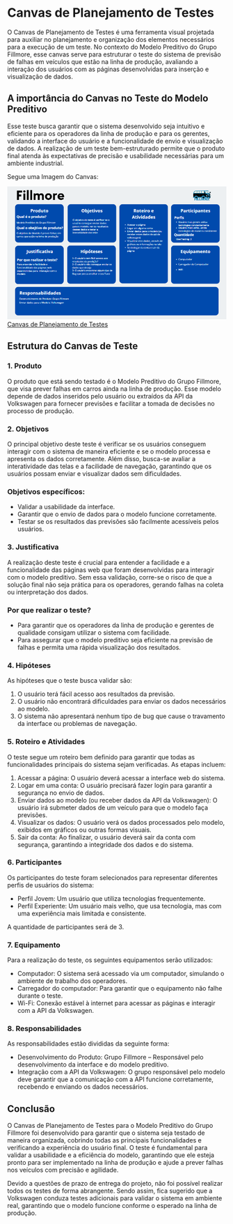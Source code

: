 # Canvas de Planejamento de Testes

O Canvas de Planejamento de Testes é uma ferramenta visual projetada para auxiliar no planejamento e organização dos elementos necessários para a execução de um teste. No contexto do Modelo Preditivo do Grupo Fillmore, esse canvas serve para estruturar o teste do sistema de previsão de falhas em veículos que estão na linha de produção, avaliando a interação dos usuários com as páginas desenvolvidas para inserção e visualização de dados.

## A importância do Canvas no Teste do Modelo Preditivo

Esse teste busca garantir que o sistema desenvolvido seja intuitivo e eficiente para os operadores da linha de produção e para os gerentes, validando a interface do usuário e a funcionalidade de envio e visualização de dados. A realização de um teste bem-estruturado permite que o produto final atenda às expectativas de precisão e usabilidade necessárias para um ambiente industrial.

Segue uma Imagem do Canvas:

![Canvas de Planejamento de Testes](../../static/img/Canvas_Teste_Fillmore.png)
[Canvas de Planejamento de Testes](https://www.canva.com/design/DAGS45mWxd8/puxsZgajr1m8l6xs-7VhcQ/edit?utm_content=DAGS45mWxd8&utm_campaign=designshare&utm_medium=link2&utm_source=sharebutton)

## Estrutura do Canvas de Teste

### 1. Produto

O produto que está sendo testado é o Modelo Preditivo do Grupo Fillmore, que visa prever falhas em carros ainda na linha de produção. Esse modelo depende de dados inseridos pelo usuário ou extraídos da API da Volkswagen para fornecer previsões e facilitar a tomada de decisões no processo de produção.

### 2. Objetivos

O principal objetivo deste teste é verificar se os usuários conseguem interagir com o sistema de maneira eficiente e se o modelo processa e apresenta os dados corretamente. Além disso, busca-se avaliar a interatividade das telas e a facilidade de navegação, garantindo que os usuários possam enviar e visualizar dados sem dificuldades.

### Objetivos específicos:

- Validar a usabilidade da interface.
- Garantir que o envio de dados para o modelo funcione corretamente.
- Testar se os resultados das previsões são facilmente acessíveis pelos usuários.

### 3. Justificativa

A realização deste teste é crucial para entender a facilidade e a funcionalidade das páginas web que foram desenvolvidas para interagir com o modelo preditivo. Sem essa validação, corre-se o risco de que a solução final não seja prática para os operadores, gerando falhas na coleta ou interpretação dos dados.

### Por que realizar o teste?

- Para garantir que os operadores da linha de produção e gerentes de qualidade consigam utilizar o sistema com facilidade.
- Para assegurar que o modelo preditivo seja eficiente na previsão de falhas e permita uma rápida visualização dos resultados.

### 4. Hipóteses

As hipóteses que o teste busca validar são:

1. O usuário terá fácil acesso aos resultados da previsão.
2. O usuário não encontrará dificuldades para enviar os dados necessários ao modelo.
3. O sistema não apresentará nenhum tipo de bug que cause o travamento da interface ou problemas de navegação.

### 5. Roteiro e Atividades

O teste segue um roteiro bem definido para garantir que todas as funcionalidades principais do sistema sejam verificadas. As etapas incluem:

1. Acessar a página: O usuário deverá acessar a interface web do sistema.
2. Logar em uma conta: O usuário precisará fazer login para garantir a segurança no envio de dados.
3. Enviar dados ao modelo (ou receber dados da API da Volkswagen): O usuário irá submeter dados de um veículo para que o modelo faça previsões.
4. Visualizar os dados: O usuário verá os dados processados pelo modelo, exibidos em gráficos ou outras formas visuais.
5. Sair da conta: Ao finalizar, o usuário deverá sair da conta com segurança, garantindo a integridade dos dados e do sistema.

### 6. Participantes

Os participantes do teste foram selecionados para representar diferentes perfis de usuários do sistema:

- Perfil Jovem: Um usuário que utiliza tecnologias frequentemente.
- Perfil Experiente: Um usuário mais velho, que usa tecnologia, mas com uma experiência mais limitada e consistente.

A quantidade de participantes será de 3.

### 7. Equipamento

Para a realização do teste, os seguintes equipamentos serão utilizados:

- Computador: O sistema será acessado via um computador, simulando o ambiente de trabalho dos operadores.
- Carregador do computador: Para garantir que o equipamento não falhe durante o teste.
- Wi-Fi: Conexão estável à internet para acessar as páginas e interagir com a API da Volkswagen.

### 8. Responsabilidades

As responsabilidades estão divididas da seguinte forma:

- Desenvolvimento do Produto: Grupo Fillmore – Responsável pelo desenvolvimento da interface e do modelo preditivo.
- Integração com a API da Volkswagen: O grupo responsável pelo modelo deve garantir que a comunicação com a API funcione corretamente, recebendo e enviando os dados necessários.

## Conclusão

O Canvas de Planejamento de Testes para o Modelo Preditivo do Grupo Fillmore foi desenvolvido para garantir que o sistema seja testado de maneira organizada, cobrindo todas as principais funcionalidades e verificando a experiência do usuário final. O teste é fundamental para validar a usabilidade e a eficiência do modelo, garantindo que ele esteja pronto para ser implementado na linha de produção e ajude a prever falhas nos veículos com precisão e agilidade.

Devido a questões de prazo de entrega do projeto, não foi possível realizar todos os testes de forma abrangente. Sendo assim, fica sugerido que a Volkswagen conduza testes adicionais para validar o sistema em ambiente real, garantindo que o modelo funcione conforme o esperado na linha de produção.

